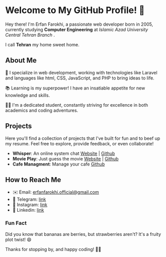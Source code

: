 
# Welcome to My GitHub Profile! :wave:
Hey there! I'm Erfan Farokhi, a passionate web developer born in 2005, currently studying **Computer Engineering** at *Islamic Azad University Central Tehran Branch* .

I call **Tehran** my home sweet home.

## About Me
🚀 I specialize in web development, working with technologies like Laravel and languages like html, CSS, JavaScript, and PHP to bring ideas to life.

📚 Learning is my superpower! I have an insatiable appetite for new knowledge and skills.

👨‍🎓 I'm a dedicated student, constantly striving for excellence in both academics and coding adventures.

## Projects
Here you'll find a collection of projects that I've built for fun and to beef up my resume. Feel free to explore, provide feedback, or even collaborate!

* **Whisper**: An online system chat [Website](https://www.whisper.epicmaze.ir) | [Github](https://www.github.com/erfanfh/whisper)
* **Movie Play**: Just guess the movie [Website](https://www.movieplay.epicmaze.ir) | [Github](https://www.github.com/erfanfh/movie-play)
* **Cafe Managment**: Manage your cafe  [Github](https://www.github.com/erfanfh/cafe-management-system)


## How to Reach Me
* ✉️ Email: erfanfarokhi.official@gmail.com
* 🌈 Telegram: [link](https://t.me/erfanfh)
* 🎈 Instagram: [link](https://instagram.com/erfanfh_)
* 🔗 Linkedin: [link](https://linkedin.com/in/erfan-farokhi-6812222ab)

### Fun Fact
Did you know that bananas are berries, but strawberries aren't? It's a fruity plot twist! 😄

Thanks for stopping by, and happy coding! 🚀✨
